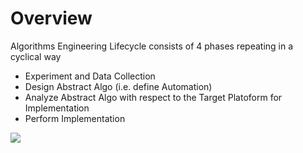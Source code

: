 
# Overview 

Algorithms Engineering Lifecycle consists of 4 phases repeating in a cyclical way 
- Experiment and Data Collection 
- Design Abstract Algo (i.e. define Automation) 
- Analyze Abstract Algo with respect to the Target Platoform for Implementation 
- Perform Implementation 

<img src="http://didawiki.cli.di.unipi.it/lib/exe/fetch.php/magistraleinformaticanetworking/ae/ae.png?cache="/>

